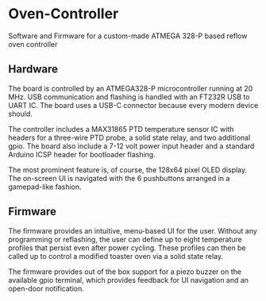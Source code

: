# Oven-Controller
 Software and Firmware for a custom-made ATMEGA 328-P based reflow oven controller

## Hardware
 The board is controlled by an ATMEGA328-P microcontroller running at 20 MHz. USB communication and flashing is handled with an FT232R USB to UART IC. The board uses a USB-C connector because every modern device should.

 The controller includes a MAX31865 PTD temperature sensor IC with headers for a three-wire PTD probe, a solid state relay, and two additional gpio. The board also include a 7-12 volt power input header and a standard Arduino ICSP header for bootloader flashing.

 The most prominent feature is, of course, the 128x64 pixel OLED display. The on-screen UI is navigated with the 6 pushbuttons arranged in a gamepad-like fashion.

## Firmware
 The firmware provides an intuitive, menu-based UI for the user. Without any programming or reflashing, the user can define up to eight temperature profiles that persist even after power cycling. These profiles can then be called up to control a modified toaster oven via a solid state relay.

 The firmware provides out of the box support for a piezo buzzer on the available gpio terminal, which provides feedback for UI navigation and an open-door notification.
